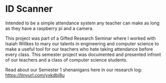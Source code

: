 # ID Scanner
Intended to be a simple attendance system any teacher can make as long as they have a raspberry pi and a camera.

This project was part of a Gifted Research Seminar where I worked with Isaiah Willkes to mary our talents in engineering and computer science to make a useful tool for our teachers who hate taking attendance before every class. This semester project was documented and presented infront of our teachers and a class of computer science students.

Read about our Semester 1 shenanigans here in our research log: https://tinyurl.com/yxkdbj8u
